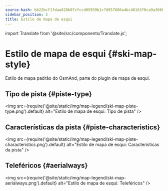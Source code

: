 ```yaml
---
source-hash: bb22bcf1fdaa828b07cfccd05959b1c7d957608a4bc40163f0ca9a3600f43560
sidebar_position: 2
title: Estilo de mapa de esqui
---
```

import Translate from '@site/src/components/Translate.js';

# Estilo de mapa de esqui {#ski-map-style}
Estilo de mapa padrão do OsmAnd, parte do plugin de mapa de esqui.
<Translate android="yes" id="ski_map_render_descr" />

## Tipo de pista {#piste-type}
<img src={require('@site/static/img/map-legend/ski-map-piste-type.png').default} alt="Estilo de mapa de esqui: Tipo de pista" />

## Características da pista {#piste-characteristics}
<img src={require('@site/static/img/map-legend/ski-map-piste-characteristics.png').default} alt="Estilo de mapa de esqui: Características da pista" />

## Teleféricos {#aerialways}
<img src={require('@site/static/img/map-legend/ski-map-aerialways.png').default} alt="Estilo de mapa de esqui: Teleféricos" />